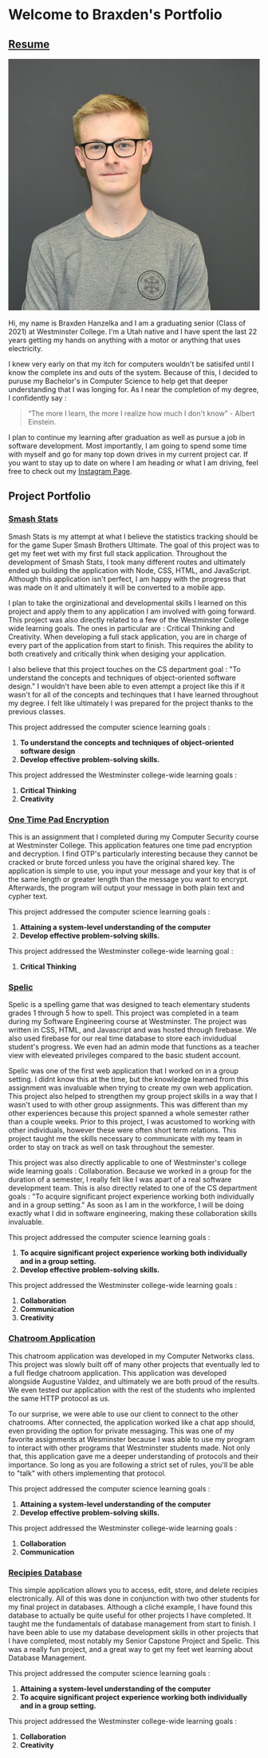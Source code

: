 # Welcome to Braxden's Portfolio
## [Resume](/Braxden%20Hanzelka%20Resume%20(V2.0).pdf)

![Me](/Braxden%20Hanzelka.jpg)

Hi, my name is Braxden Hanzelka and I am a graduating senior (Class of 2021) at Westminster College.  I'm a Utah native and I have spent the last 22 years getting my hands on anything with a motor or anything that uses electricity.  

I knew very early on that my itch for computers wouldn't be satisifed until I know the complete ins and outs of the system.  Because of this, I decided to puruse my Bachelor's in Computer Science to help get that deeper understanding that I was longing for.  As I near the completion of my degree, I confidently say : 
>“The more I learn, 
>the more I realize 
>how much I don't know” - Albert Einstein.

I plan to continue my learning after graduation as well as pursue a job in software development.  Most importantly, I am going to spend some time with myself and go for many top down drives in my current project car.  If you want to stay up to date on where I am heading or what I am driving, feel free to check out my [Instagram Page](https://www.instagram.com/braxdenhanzelka/). 

## Project Portfolio  

### [Smash Stats](https://github.com/bhanzelka/Smash-Stats)

Smash Stats is my attempt at what I believe the statistics tracking should be for the game Super Smash Brothers Ultimate. The goal of this project was to get my feet wet with my first full stack application.  Throughout the development of Smash Stats, I took many different routes and ultimately ended up building the application with Node, CSS, HTML, and JavaScript.  Although this application isn't perfect, I am happy with the progress that was made on it and ultimately it will be converted to a mobile app.

I plan to take  the orginizational and developmental skills I learned on this project and apply them to any application I am involved with going forward.  This project was also directly related to a few of the Westminster College wide learning goals.  The ones in particular are : Critical Thinking and Creativity.  When developing a full stack application, you are in charge of every part of the application from start to finish.  This requires the ability to both creatively and critically think when desiging your application.

I also believe that this project touches on the CS department goal : "To understand the concepts and techniques of object-oriented software design."  I wouldn't have been able to even attempt a project like this if it wasn't for all of the concepts and techinques that I have learned throughout my degree.  I felt like ultimately I was prepared for the project thanks to the previous classes. 

This project addressed the computer science learning goals : 
1. **To understand the concepts and techniques of object-oriented software design**
2. **Develop effective problem-solving skills.** 

This project addressed the Westminster college-wide learning goals : 
1. **Critical Thinking**
2. **Creativity**  

### [One Time Pad Encryption](https://github.com/bhanzelka/CMPTsecurityHW3) 

This is an assignment that I completed during my Computer Security course at Westminster College.  This application features one time pad encryption and decryption.  I find OTP's particularly interesting because they cannot be cracked or brute forced unless you have the original shared key.  The application is simple to use, you input your message and your key that is of the same length or greater length than the message you want to encrypt.  Afterwards, the program will output your message in both plain text and cypher text.  

This project addressed the computer science learning goals : 
1. **Attaining a system-level understanding of the computer**
2. **Develop effective problem-solving skills.** 

This project addressed the Westminster college-wide learning goal : 
1. **Critical Thinking**  

### [Spelic](https://github.com/BernardKintzing/Spelic) 

Spelic is a spelling game that was designed to teach elementary students grades 1 through 5 how to spell.  This project was completed in a team during my Software Engineering course at Westminster.  The project was written in CSS, HTML, and Javascript and was hosted through firebase.   We also used firebase for our real time database to store each invidudual student's progress.  We even had an admin mode that functions as a teacher view with eleveated privileges compared to the basic student account.

Spelic was one of the first web application that I worked on in a group setting.  I didnt know this at the time, but the knowledge learned from this assignment was invaluable when trying to create my own web application.  This project also helped to strengthen my group project skills in a way that I wasn't used to with other group assignments.  This was different than my other experiences because this project spanned a whole semester rather than a couple weeks.  Prior to this project, I was acustomed to working with other individuals, however these were often short term relations.  This project taught me the skills necessary to communicate with my team in order to stay on track as well on task throughout the semester.

This project was also directly applicable to one of Westminster's college wide learning goals : Collaboration.  Because we worked in a group for the duration of a semester, I really felt like I was apart of a real software development team.  This is also directly related to one of the CS department goals : "To acquire significant project experience working both individually and in a group setting."  As soon as I am in the workforce, I will be doing exactly what I did in software engineering, making these collaboration skills invaluable.

This project addressed the computer science learning goals : 
1. **To acquire significant project experience working both individually and in a group setting.**
2. **Develop effective problem-solving skills.** 

This project addressed the Westminster college-wide learning goals : 
1. **Collaboration**
2. **Communication**
3. **Creativity**  

### [Chatroom Application](https://github.com/bhanzelka/Chatroom-Application)

This chatroom application was developed in my Computer Networks class.  This project was slowly built off of many other projects that eventually led to a full fledge chatroom application.  This application was developed alongside Augustine Valdez, and ultimately we are both proud of the results.  We even tested our application with the rest of the students who implented the same HTTP protocol as us.  

To our surprise, we were able to use our client to connect to the other chatrooms.  After connected, the application worked like a chat app should, even providing the option for private messaging.  This was one of my favorite assignments at Wesminster because I was able to use my program to interact with other programs that Westminster students made.  Not only that, this application gave me a deeper understanding of protocols and their importance.  So long as you are following a strict set of rules, you'll be able to "talk" with others implementing that protocol.

This project addressed the computer science learning goals : 
1. **Attaining a system-level understanding of the computer**
2. **Develop effective problem-solving skills.** 

This project addressed the Westminster college-wide learning goals : 
1. **Collaboration**
2. **Communication**  

### [Recipies Database](https://github.com/bhanzelka/Recipes)

This simple application allows you to access, edit, store, and delete recipies electronically.  All of this was done in conjunction with two other students for my final project in databases.  Although a cliché example, I have found this database to actually be quite useful for other projects I have completed.  It taught me the fundamentals of database management from start to finish.  I have been able to use my database development skills in other projects that I have completed, most notably my Senior Capstone Project and Spelic.  This was a really fun project, and a great way to get my feet wet learning about Database Management. 

This project addressed the computer science learning goals : 
1. **Attaining a system-level understanding of the computer**
2. **To acquire significant project experience working both individually and in a group setting.** 

This project addressed the Westminster college-wide learning goals : 
1. **Collaboration**
2. **Creativity**  


